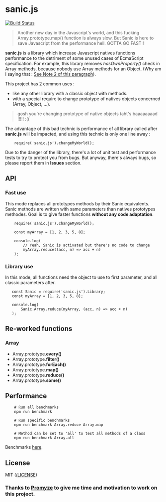 # sanic.js

[![Build Status](https://travis-ci.org/AamuLumi/sanic.js.svg?branch=master)](https://travis-ci.org/AamuLumi/sanic.js)

> Another new day in the Javascript's world, and this fucking Array.prototype.map() function is always slow. But Sanic is here to save Javascript from the performance hell. GOTTA GO FAST !

**sanic.js** is a library which increase Javascript natives functions performance to the detriment of some unused cases of EcmaScript specification. For example, this library removes _hasOwnProperty()_ check in Array methods, because nobody use Array methods for an Object. (Why am I saying that : [See Note 2 of this paragraph](http://www.ecma-international.org/ecma-262/6.0/#sec-array.prototype.map)). 

This project has 2 common uses :
 - like any other library with a classic object with methods.
 - with a special require to change prototype of natives objects concerned (Array, Object, ...).

> gosh you're changing prototype of native objects taht's baaaaaaaad !!!!! :((

The advantage of this bad technic is performance of all library called after **sanic.js** will be impacted, and using this technic is only one line away : 

``` 
    require('sanic.js').changeMyWorld();
``` 

Due to the danger of the library, there's a lot of unit test and performance tests to try to protect you from bugs. But anyway, there's always bugs, so please report them in **Issues** section.

## API

### Fast use

This mode replaces all prototypes methods by their Sanic equivalents. Sanic methods are written with same parameters than natives prototypes methodes. Goal is to give faster functions **without any code adaptation**.

``` 
    require('sanic.js').changeMyWorld();

    const myArray = [1, 2, 3, 5, 8];

    console.log(
        // Yeah, Sanic is activated but there's no code to change
        myArray.reduce((acc, n) => acc + n)
    );
```

### Library use

In this mode, all functions need the object to use to first parameter, and all classic parameters after.

 ``` 
    const Sanic = require('sanic.js').Library;
    const myArray = [1, 2, 3, 5, 8];

    console.log(
        Sanic.Array.reduce(myArray, (acc, n) => acc + n)
    );
```

## Re-worked functions

### Array

  - Array.prototype.**every()**
  - Array.prototype.**filter()**
  - Array.prototype.**forEach()**
  - Array.prototype.**map()**
  - Array.prototype.**reduce()**
  - Array.prototype.**some()**

## Performance

```
    # Run all benchmarks
    npm run benchmark

    # Run specific benchmarks
    npm run benchmark Array.reduce Array.map

    # Method can be set to 'all' to test all methods of a class
    npm run benchmark Array.all

```

Benchmarks [here](doc/perf.md).

## License 

MIT ([/LICENSE](/LICENSE))

### Thanks to [Promyze](https://promyze.com) to give me time and motivation to work on this project.
